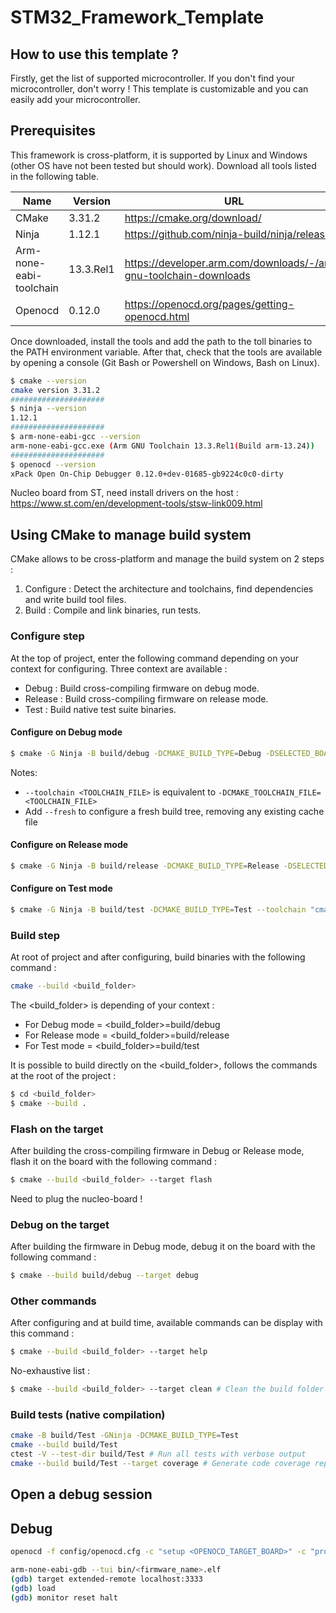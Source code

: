 # STM32_Framework_Template
## How to use this template ?
Firstly, get the list of supported microcontroller.
If you don't find your microcontroller, don't worry !
This template is customizable and you can easily add your microcontroller.
## Prerequisites
This framework is cross-platform, it is supported by Linux and Windows (other OS have not been tested but should work).
Download all tools listed in the following table.

| Name                     | Version   | URL                                                               |
|--------------------------|-----------|-------------------------------------------------------------------|
| CMake                    | 3.31.2    | https://cmake.org/download/                                       |
| Ninja                    | 1.12.1    | https://github.com/ninja-build/ninja/releases                     |
| Arm-none-eabi-toolchain  | 13.3.Rel1 | https://developer.arm.com/downloads/-/arm-gnu-toolchain-downloads |
| Openocd                  | 0.12.0    | https://openocd.org/pages/getting-openocd.html                    |

Once downloaded, install the tools and add the path to the toll binaries to the PATH environment variable.
After that, check that the tools are available by opening a console (Git Bash or Powershell on Windows, Bash on Linux).

```bash
$ cmake --version
cmake version 3.31.2
#####################
$ ninja --version
1.12.1
#####################
$ arm-none-eabi-gcc --version
arm-none-eabi-gcc.exe (Arm GNU Toolchain 13.3.Rel1(Build arm-13.24))
#####################
$ openocd --version
xPack Open On-Chip Debugger 0.12.0+dev-01685-gb9224c0c0-dirty
```

Nucleo board from ST, need install drivers on the host :
https://www.st.com/en/development-tools/stsw-link009.html

## Using CMake to manage build system
CMake allows to be cross-platform and manage the build system on 2 steps :
1. Configure : Detect the architecture and toolchains, find dependencies and write build tool files.
2. Build : Compile and link binaries, run tests.

### Configure step
At the top of project, enter the following command depending on your context for configuring.
Three context are available :
- Debug : Build cross-compiling firmware on debug mode.
- Release : Build cross-compiling firmware on release mode.
- Test : Build native test suite binaries.

#### Configure on Debug mode
```bash
$ cmake -G Ninja -B build/debug -DCMAKE_BUILD_TYPE=Debug -DSELECTED_BOARD=<Your_Board> --toolchain "cmake/toolchain-arm-none-eabi.cmake"
```
Notes:
- ```--toolchain <TOOLCHAIN_FILE>``` is equivalent to ```-DCMAKE_TOOLCHAIN_FILE=<TOOLCHAIN_FILE>```
- Add ```--fresh``` to configure a fresh build tree, removing any existing cache file

#### Configure on Release mode
```bash
$ cmake -G Ninja -B build/release -DCMAKE_BUILD_TYPE=Release -DSELECTED_BOARD=<Your_Board> --toolchain "cmake/toolchain-arm-none-eabi.cmake"
```

#### Configure on Test mode
```bash
$ cmake -G Ninja -B build/test -DCMAKE_BUILD_TYPE=Test --toolchain "cmake/toolchain-native.cmake"
```

### Build step
At root of project and after configuring, build binaries with the following command :
```bash
cmake --build <build_folder>
```
The <build_folder> is depending of your context :
- For Debug mode = <build_folder>=build/debug
- For Release mode = <build_folder>=build/release
- For Test mode = <build_folder>=build/test

It is possible to build directly on the <build_folder>, follows the commands at the root of the project :
```bash
$ cd <build_folder>
$ cmake --build .
```

### Flash on the target
After building the cross-compiling firmware in Debug or Release mode, flash it on the board with the following command :
```bash
$ cmake --build <build_folder> --target flash
```
Need to plug the nucleo-board !

### Debug on the target
After building the firmware in Debug mode, debug it on the board with the following command :
```bash
$ cmake --build build/debug --target debug
```

### Other commands
After configuring and at build time, available commands can be display with this command :
```bash
$ cmake --build <build_folder> --target help
```

No-exhaustive list :
```bash
$ cmake --build <build_folder> --target clean # Clean the build folder
```

### Build tests (native compilation)
```bash
cmake -B build/Test -GNinja -DCMAKE_BUILD_TYPE=Test
cmake --build build/Test
ctest -V --test-dir build/Test # Run all tests with verbose output
cmake --build build/Test --target coverage # Generate code coverage report
```
## Open a debug session
## Debug
```bash
openocd -f config/openocd.cfg -c "setup <OPENOCD_TARGET_BOARD>" -c "program_debug"
```
```bash
arm-none-eabi-gdb --tui bin/<firmware_name>.elf
(gdb) target extended-remote localhost:3333
(gdb) load
(gdb) monitor reset halt
```